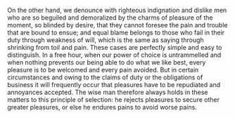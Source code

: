 On the other hand, we denounce with righteous indignation and dislike men who are so beguiled and demoralized
by the charms of pleasure of the moment, so blinded by desire, that they cannot foresee the pain and trouble
that are bound to ensue; and equal blame belongs to those who fail in their duty through weakness of will,
which is the same as saying through shrinking from toil and pain. These cases are perfectly simple and easy 
to distinguish. In a free hour, when our power of choice is untrammelled and when nothing prevents our being
able to do what we like best, every pleasure is to be welcomed and every pain avoided. But in certain 
circumstances and owing to the claims of duty or the obligations of business it will frequently occur that
pleasures have to be repudiated and annoyances accepted. The wise man therefore always holds in these 
matters to this principle of selection: he rejects pleasures to secure other greater pleasures, or else he
endures pains to avoid worse pains.